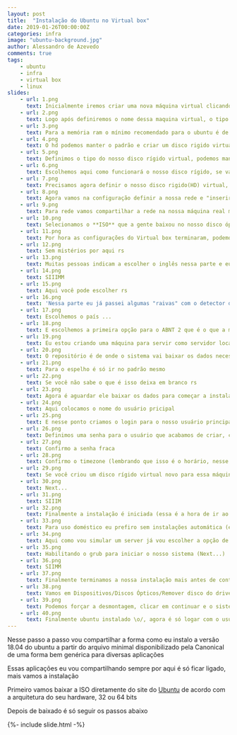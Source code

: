 ```yaml
---
layout: post
title:  "Instalação do Ubuntu no Virtual box"
date: 2019-01-26T00:00:00Z
categories: infra
image: "ubuntu-background.jpg"
author: Alessandro de Azevedo
comments: true
tags:
    - ubuntu
    - infra
    - virtual box
    - linux
slides:
    - url: 1.png
      text: Inicialmente iremos criar uma nova máquina virtual clicando no ícone acima
    - url: 2.png
      text: Logo após definiremos o nome dessa maquina virtual, o tipo de sistema e o tipo de versão, que no nosso caso é do tipo linux e a versão 64-bits do Ubuntu
    - url: 3.png
      text: Para a memória ram o mínimo recomendado para o ubuntu é de 1024mb, porém para uso básico até 512mb já é suficiente, no meu caso vou manter o recomendado
    - url: 4.png
      text: O hd podemos manter o padrão e criar um disco rigido virtual, nessa opção o virtual box irá simular um disco rigido(HD) para a nossa aplicação
    - url: 5.png
      text: Definimos o tipo do nosso disco rígido virtual, podemos manter o padrão **VDI**
    - url: 6.png
      text: Escolhemos aqui como funcionará o nosso disco rígido, se vai crescer conforme a sua utilização ou se já irá separar esse espaço do nosso HD real, aconselho fortemente a primeira opção
    - url: 7.png
      text: Precisamos agora definir o nosso disco rigido(HD) virtual, como vou usar mais para o sistema e programas básicos vou manter o recomendado de 10 GB
    - url: 8.png
      text: Agora vamos na configuração definir a nossa rede e "inserir" o iso que a gente baixou na nossa máquina
    - url: 9.png
      text: Para rede vamos compartilhar a rede na nossa máquina real mudando do modo NAT para o modo bridge
    - url: 10.png
      text: Selecionamos o **ISO** que a gente baixou no nosso disco óptico virtual
    - url: 11.png
      text: Por hora as configurações do Virtual box terminaram, podemos iniciar a nossa máquina e vamos as configuraçõs do Ubuntu
    - url: 12.png
      text: Sem mistérios por aqui rs
    - url: 13.png
      text: Muitas pessoas indicam a escolher o inglês nessa parte e eu até fazia isso, porém comecei a utilizar o português e só facilitou a vida, já que essa experiência de instalar o ubuntu vamos só passar em casa, em um servidor geralmente ele já vem instalado ...
    - url: 14.png
      text: SIIIMM
    - url: 15.png
      text: Aqui você pode escolher rs
    - url: 16.png
      text: 'Nessa parte eu já passei algumas "raivas" com o detector de teclado, então eu vou pela lista mesmo rs'
    - url: 17.png
      text: Escolhemos o país ...
    - url: 18.png
      text: E escolhemos a primeira opção para o ABNT 2 que é o que a maioria usa no Brasil
    - url: 19.png
      text: Eu estou criando uma máquina para servir como servidor local, por isso o 'localhost' mais pode escolher qualquer nome aqui
    - url: 20.png
      text: O repositório é de onde o sistema vai baixar os dados necessários para ele funcionar, então quanto mais próximo melhor
    - url: 21.png
      text: Para o espelho é só ir no padrão mesmo 
    - url: 22.png
      text: Se você não sabe o que é isso deixa em branco rs
    - url: 23.png
      text: Agora é aguardar ele baixar os dados para começar a instalação
    - url: 24.png
      text: Aqui colocamos o nome do usuário pricipal
    - url: 25.png
      text: E nesse ponto criamos o login para o nosso usuário principal
    - url: 26.png
      text: Definimos uma senha para o usuário que acabamos de criar, como é para acessar localmente não vou colocar uma senha difícil pra não ter o risco de esquecer haha
    - url: 27.png
      text: Confirmo a senha fraca
    - url: 28.png
      text: Confirmo o timezone (lembrando que isso é o horário, nesse caso ai você não precisa estar em São Paulo, é só compartilhar o mesmo horário...)
    - url: 29.png
      text: Se você criou um disco rígido virtual novo para essa máquina pode ir no recomendado sem medo
    - url: 30.png
      text: Next...
    - url: 31.png
      text: SIIIM
    - url: 32.png
      text: Finalmente a instalação é iniciada (essa é a hora de ir ao banheiro ou fazer/tomar um café rs)
    - url: 33.png
      text: Para uso doméstico eu prefiro sem instalações automática (em produção também haha)
    - url: 34.png
      text: Aqui como vou simular um server já vou escolher a opção de acesso ssh pra economizar um apt install recomendo que faça o mesmo rs 
    - url: 35.png
      text: Habilitando o grub para iniciar o nosso sistema (Next...)
    - url: 36.png
      text: SIIMM
    - url: 37.png
      text: Finalmente terminamos a nossa instalação mais antes de continuar precisamos vamos remover o disco que usamos para a instalação (próximo slide)
    - url: 38.png
      text: Vamos em Dispositivos/Discos Ópticos/Remover disco do drive virtual
    - url: 39.png
      text: Podemos forçar a desmontagem, clicar em continuar e o sistema vai reiniciar...
    - url: 40.png
      text: Finalmente ubuntu instalado \o/, agora é só logar com o usuário e a senha que definimos na instalação
---
```


Nesse passo a passo vou compartilhar a forma como eu instalo a versão 18.04 do ubuntu a partir do arquivo minimal disponibilizado pela Canonical de uma forma bem genérica para diversas aplicações

<!--more-->

Essas aplicações eu vou compartilhando sempre por aqui é só ficar ligado, mais vamos a instalação

Primeiro vamos baixar a ISO diretamente do site do [Ubuntu](https://help.ubuntu.com/community/Installation/MinimalCD) de acordo com a arquitetura do seu hardware, 32 ou 64 bits

Depois de baixado é só seguir os passos abaixo

<div class="w-100 d-flex justify-content-center">
    {%- include slide.html -%}
</div>
